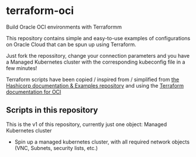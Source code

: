 # terraform-oci #
Build Oracle OCI environments with Terraformm

This repository contains simple and easy-to-use examples of configurations on Oracle Cloud that can be spun up using Terraform.

Just fork the repossitory, change your connection parameters and you have a Managed Kubernetes cluster with the corresponding kubeconfig file in a few minutes!

Terraform scripts have been copied / inspired from / simplified from [the Hashicorp documentation & Examples repository](https://github.com/terraform-providers/terraform-provider-oci/tree/master/docs) and using the [Terraform documentation for OCI](https://www.terraform.io/docs/providers/oci/index.html)


## Scripts in this repository ##

This is the v1 of this repository, currently just one object: Managed Kubernetes cluster

- Spin up a managed kubernetes cluster, with all required network objects (VNC, Subnets, security lists, etc.)
